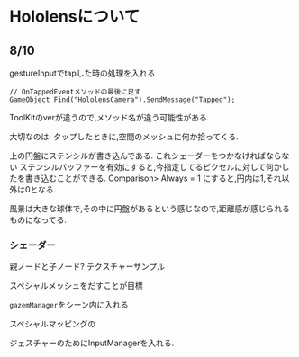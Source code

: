 # Hololensについて
## 8/10
gestureInputでtapした時の処理を入れる

```
// OnTappedEventメソッドの最後に足す
GameObject Find("HololensCamera").SendMessage("Tapped");
```

ToolKitのverが違うので,メソッド名が違う可能性がある.

大切なのは:
タップしたときに,空間のメッシュに何か拾ってくる.

上の円盤にステンシルが書き込んである.
これシェーダーをつかなければならない
ステンシルバッファーを有効にすると,今指定してるピクセルに対して何かしたを書き込むことができる.
Comparison> Always = 1 にすると,円内は1,それ以外は0となる.

風景は大きな球体で,その中に円盤があるという感じなので,距離感が感じられるものになってる.


### シェーダー
親ノードと子ノード?
テクスチャーサンプル

スペシャルメッシュをだすことが目標


`gazemManager`をシーン内に入れる

スペシャルマッピングの

ジェスチャーのためにInputManagerを入れる.
